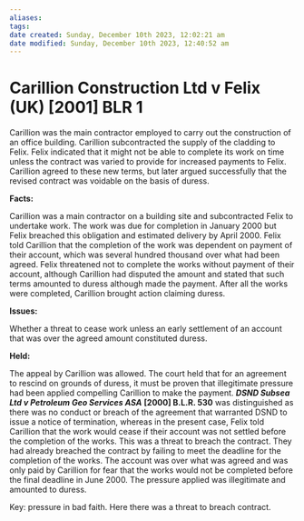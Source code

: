 ```yaml
---
aliases: 
tags: 
date created: Sunday, December 10th 2023, 12:02:21 am
date modified: Sunday, December 10th 2023, 12:40:52 am
---
```


# Carillion Construction Ltd v Felix (UK) [2001] BLR 1

Carillion was the main contractor employed to carry out the construction of an office building. Carillion subcontracted the supply of the cladding to Felix. Felix indicated that it might not be able to complete its work on time unless the contract was varied to provide for increased payments to Felix. Carillion agreed to these new terms, but later argued successfully that the revised contract was voidable on the basis of duress.

**Facts:**

Carillion was a main contractor on a building site and subcontracted Felix to undertake work. The work was due for completion in January 2000 but Felix breached this obligation and estimated delivery by April 2000. Felix told Carillion that the completion of the work was dependent on payment of their account, which was several hundred thousand over what had been agreed. Felix threatened not to complete the works without payment of their account, although Carillion had disputed the amount and stated that such terms amounted to duress although made the payment. After all the works were completed, Carillion brought action claiming duress.

**Issues:**

Whether a threat to cease work unless an early settlement of an account that was over the agreed amount constituted duress.

**Held:**

The appeal by Carillion was allowed. The court held that for an agreement to rescind on grounds of duress, it must be proven that illegitimate pressure had been applied compelling Carillion to make the payment. **_DSND Subsea Ltd v Petroleum Geo Services ASA_** **[2000] B.L.R. 530** was distinguished as there was no conduct or breach of the agreement that warranted DSND to issue a notice of termination, whereas in the present case, Felix told Carillion that the work would cease if their account was not settled before the completion of the works. This was a threat to breach the contract. They had already breached the contract by failing to meet the deadline for the completion of the works. The account was over what was agreed and was only paid by Carillion for fear that the works would not be completed before the final deadline in June 2000. The pressure applied was illegitimate and amounted to duress.

Key: pressure in bad faith. Here there was a threat to breach contract.
